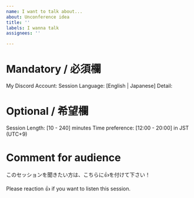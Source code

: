 ```yaml
---
name: I want to talk about...
about: Unconference idea
title: ''
labels: I wanna talk
assignees: ''

---
```


# Mandatory / 必須欄
My Discord Account:
Session Language: [English | Japanese]
Detail:

# Optional / 希望欄
Session Length: [10 - 240] minutes
Time preference: [12:00 - 20:00] in JST (UTC+9)

# Comment for audience
このセッションを聞きたい方は、こちらに👍を付けて下さい！

Please reaction 👍 if you want to listen this session.
